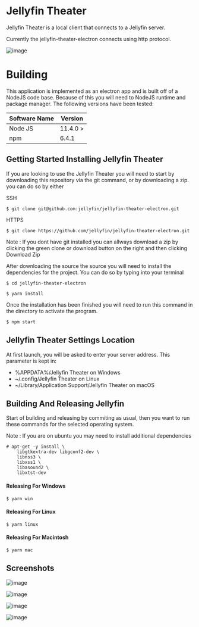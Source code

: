# Jellyfin Theater

Jellyfin Theater is a local client that connects to a Jellyfin server.

Currently the jellyfin-theater-electron connects using http protocol.

![image](screenshots/Home.PNG)

# Building

This application is implemented as an electron app and is built off of
a NodeJS code base. Because of this you will need to NodeJS runtime and
package manager. The following versions have been tested:

| Software Name | Version  |
| ------------- | -------- |
| Node JS       | 11.4.0 > |
| npm           | 6.4.1    |

## Getting Started Installing Jellyfin Theater

If you are looking to use the Jellyfin Theater you will need to start by downloading this repository via the git command, or by downloading a zip. you can do so by either

SSH

```
$ git clone git@github.com:jellyfin/jellyfin-theater-electron.git
```

HTTPS

```
$ git clone https://github.com/jellyfin/jellyfin-theater-electron.git
```

Note : If you dont have git installed you can allways download a zip by clicking the green clone or download button on the right and then clicking Download Zip

After downloading the source the source you will need to install the dependencies for the project. You can do so by typing into your terminal

```
$ cd jellyfin-theater-electron

$ yarn install
```

Once the installation has been finished you will need to run this command in the directory to activate the program.

```
$ npm start
```

## Jellyfin Theater Settings Location

At first launch, you will be asked to enter your server address. This parameter is kept in:

-   %APPDATA%/Jellyfin Theater on Windows
-   ~/.config/Jellyfin Theater on Linux
-   ~/Library/Application Support/Jellyfin Theater on macOS

## Building And Releasing Jellyfin

Start of building and releasing by commiting as usual, then you want to run these commands for the selected operating system.

Note :
If you are on ubuntu you may need to install additional dependencies

```
# apt-get -y install \
	libgtkextra-dev libgconf2-dev \
	libnss3 \
	libxss1 \
	libasound2 \
	libxtst-dev
```

#### Releasing For Windows

`$ yarn win`

#### Releasing For Linux

`$ yarn linux`

#### Releasing For Macintosh

`$ yarn mac`

## Screenshots

![image](screenshots/Login.PNG)

![image](screenshots/Movies.PNG)

![image](screenshots/TV_Shows.PNG)

![image](screenshots/Music.png)
